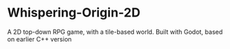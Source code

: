 # Whispering-Origin-2D
A 2D top-down RPG game, with a tile-based world. Built with Godot, based on earlier C++ version
